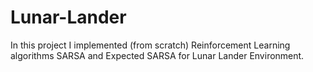 # Lunar-Lander
In this project I implemented (from scratch) Reinforcement Learning algorithms SARSA and Expected SARSA for Lunar Lander Environment.
